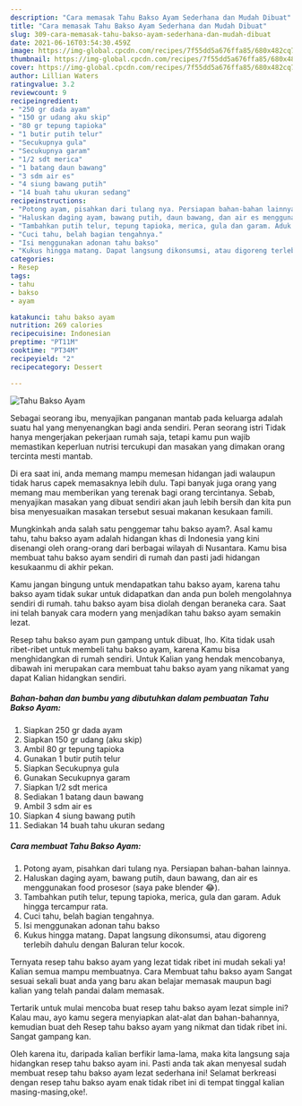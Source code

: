 ```yaml
---
description: "Cara memasak Tahu Bakso Ayam Sederhana dan Mudah Dibuat"
title: "Cara memasak Tahu Bakso Ayam Sederhana dan Mudah Dibuat"
slug: 309-cara-memasak-tahu-bakso-ayam-sederhana-dan-mudah-dibuat
date: 2021-06-16T03:54:30.459Z
image: https://img-global.cpcdn.com/recipes/7f55dd5a676ffa85/680x482cq70/tahu-bakso-ayam-foto-resep-utama.jpg
thumbnail: https://img-global.cpcdn.com/recipes/7f55dd5a676ffa85/680x482cq70/tahu-bakso-ayam-foto-resep-utama.jpg
cover: https://img-global.cpcdn.com/recipes/7f55dd5a676ffa85/680x482cq70/tahu-bakso-ayam-foto-resep-utama.jpg
author: Lillian Waters
ratingvalue: 3.2
reviewcount: 9
recipeingredient:
- "250 gr dada ayam"
- "150 gr udang aku skip"
- "80 gr tepung tapioka"
- "1 butir putih telur"
- "Secukupnya gula"
- "Secukupnya garam"
- "1/2 sdt merica"
- "1 batang daun bawang"
- "3 sdm air es"
- "4 siung bawang putih"
- "14 buah tahu ukuran sedang"
recipeinstructions:
- "Potong ayam, pisahkan dari tulang nya. Persiapan bahan-bahan lainnya."
- "Haluskan daging ayam, bawang putih, daun bawang, dan air es menggunakan food prosesor (saya pake blender 😂)."
- "Tambahkan putih telur, tepung tapioka, merica, gula dan garam. Aduk hingga tercampur rata."
- "Cuci tahu, belah bagian tengahnya."
- "Isi menggunakan adonan tahu bakso"
- "Kukus hingga matang. Dapat langsung dikonsumsi, atau digoreng terlebih dahulu dengan Baluran telur kocok."
categories:
- Resep
tags:
- tahu
- bakso
- ayam

katakunci: tahu bakso ayam 
nutrition: 269 calories
recipecuisine: Indonesian
preptime: "PT11M"
cooktime: "PT34M"
recipeyield: "2"
recipecategory: Dessert

---
```



![Tahu Bakso Ayam](https://img-global.cpcdn.com/recipes/7f55dd5a676ffa85/680x482cq70/tahu-bakso-ayam-foto-resep-utama.jpg)

Sebagai seorang ibu, menyajikan panganan mantab pada keluarga adalah suatu hal yang menyenangkan bagi anda sendiri. Peran seorang istri Tidak hanya mengerjakan pekerjaan rumah saja, tetapi kamu pun wajib memastikan keperluan nutrisi tercukupi dan masakan yang dimakan orang tercinta mesti mantab.

Di era  saat ini, anda memang mampu memesan hidangan jadi walaupun tidak harus capek memasaknya lebih dulu. Tapi banyak juga orang yang memang mau memberikan yang terenak bagi orang tercintanya. Sebab, menyajikan masakan yang dibuat sendiri akan jauh lebih bersih dan kita pun bisa menyesuaikan masakan tersebut sesuai makanan kesukaan famili. 



Mungkinkah anda salah satu penggemar tahu bakso ayam?. Asal kamu tahu, tahu bakso ayam adalah hidangan khas di Indonesia yang kini disenangi oleh orang-orang dari berbagai wilayah di Nusantara. Kamu bisa membuat tahu bakso ayam sendiri di rumah dan pasti jadi hidangan kesukaanmu di akhir pekan.

Kamu jangan bingung untuk mendapatkan tahu bakso ayam, karena tahu bakso ayam tidak sukar untuk didapatkan dan anda pun boleh mengolahnya sendiri di rumah. tahu bakso ayam bisa diolah dengan beraneka cara. Saat ini telah banyak cara modern yang menjadikan tahu bakso ayam semakin lezat.

Resep tahu bakso ayam pun gampang untuk dibuat, lho. Kita tidak usah ribet-ribet untuk membeli tahu bakso ayam, karena Kamu bisa menghidangkan di rumah sendiri. Untuk Kalian yang hendak mencobanya, dibawah ini merupakan cara membuat tahu bakso ayam yang nikamat yang dapat Kalian hidangkan sendiri.

<!--inarticleads1-->

##### Bahan-bahan dan bumbu yang dibutuhkan dalam pembuatan Tahu Bakso Ayam:

1. Siapkan 250 gr dada ayam
1. Siapkan 150 gr udang (aku skip)
1. Ambil 80 gr tepung tapioka
1. Gunakan 1 butir putih telur
1. Siapkan Secukupnya gula
1. Gunakan Secukupnya garam
1. Siapkan 1/2 sdt merica
1. Sediakan 1 batang daun bawang
1. Ambil 3 sdm air es
1. Siapkan 4 siung bawang putih
1. Sediakan 14 buah tahu ukuran sedang




<!--inarticleads2-->

##### Cara membuat Tahu Bakso Ayam:

1. Potong ayam, pisahkan dari tulang nya. Persiapan bahan-bahan lainnya.
1. Haluskan daging ayam, bawang putih, daun bawang, dan air es menggunakan food prosesor (saya pake blender 😂).
1. Tambahkan putih telur, tepung tapioka, merica, gula dan garam. Aduk hingga tercampur rata.
1. Cuci tahu, belah bagian tengahnya.
1. Isi menggunakan adonan tahu bakso
1. Kukus hingga matang. Dapat langsung dikonsumsi, atau digoreng terlebih dahulu dengan Baluran telur kocok.




Ternyata resep tahu bakso ayam yang lezat tidak ribet ini mudah sekali ya! Kalian semua mampu membuatnya. Cara Membuat tahu bakso ayam Sangat sesuai sekali buat anda yang baru akan belajar memasak maupun bagi kalian yang telah pandai dalam memasak.

Tertarik untuk mulai mencoba buat resep tahu bakso ayam lezat simple ini? Kalau mau, ayo kamu segera menyiapkan alat-alat dan bahan-bahannya, kemudian buat deh Resep tahu bakso ayam yang nikmat dan tidak ribet ini. Sangat gampang kan. 

Oleh karena itu, daripada kalian berfikir lama-lama, maka kita langsung saja hidangkan resep tahu bakso ayam ini. Pasti anda tak akan menyesal sudah membuat resep tahu bakso ayam lezat sederhana ini! Selamat berkreasi dengan resep tahu bakso ayam enak tidak ribet ini di tempat tinggal kalian masing-masing,oke!.

